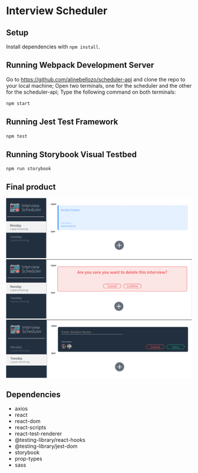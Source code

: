 # Interview Scheduler

## Setup

Install dependencies with `npm install`.

## Running Webpack Development Server

Go to https://github.com/alinebellozo/scheduler-api and clone the repo to your local machine;
Open two terminals, one for the scheduler and the other for the scheduler-api;
Type the following command on both terminals:

```sh
npm start
```

## Running Jest Test Framework

```sh
npm test
```

## Running Storybook Visual Testbed

```sh
npm run storybook
```
## Final product

!["Screenshot of Scheduler"](https://github.com/alinebellozo/scheduler/blob/master/docs/scheduler.png)
!["Screenshot of Delete an Interview"](https://github.com/alinebellozo/scheduler/blob/master/docs/scheduler-delete.png)
!["Screenshot of Adding an Interview"](https://github.com/alinebellozo/scheduler/blob/master/docs/scheduler-add.png)

## Dependencies

- axios
- react
- react-dom
- react-scripts
- react-test-renderer
- @testing-library/react-hooks
- @testing-library/jest-dom
- storybook
- prop-types
- sass
